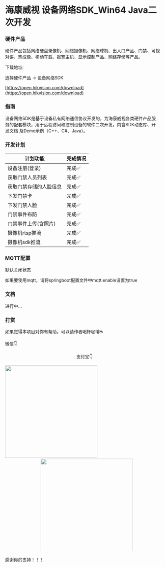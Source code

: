 # 海康威视 设备网络SDK_Win64 Java二次开发

### 硬件产品

硬件产品包括网络硬盘录像机、网络摄像机、网络球机、出入口产品、门禁、可视对讲、热成像、移动车载、报警主机、显示控制产品、网络存储等产品。

下载地址:

选择硬件产品 -> 设备网络SDK

[https://open.hikvision.com/download](https://open.hikvision.com/download)

### 指南

设备网络SDK是基于设备私有网络通信协议开发的，为海康威视各类硬件产品服务的配套模块，用于远程访问和控制设备的软件二次开发，内含SDK动态库、开发文档 及Demo示例（C++、C#、Java）。

### 开发计划

|计划功能|完成情况|
|---|---|
|设备注册(登录)|完成✅|
|获取门禁人员列表|完成✅|
|获取门禁存储的人脸信息|完成✅|
|下发门禁卡|完成✅|
|下发门禁人脸|完成✅|
|门禁事件布防|完成✅|
|门禁事件上传(含照片)|完成✅|
|摄像机rtsp推流|完成✅|
|摄像机sdk推流|完成✅|

### MQTT配置

默认关闭状态

如果要使用mqtt，请将springboot配置文件中mqtt.enable设置为true

### 文档

进行中...

### 打赏

如果觉得本项目对你有帮助，可以请作者喝杯咖啡☕️

微信👇 &emsp;&emsp;
&emsp;&emsp;&emsp;&emsp;&emsp;&emsp;&emsp;&emsp;
&emsp;&emsp;&emsp;&emsp;&emsp;&emsp;&emsp;&emsp;
&emsp;&emsp;&emsp;&emsp;&emsp;&emsp;&emsp;&emsp;
&emsp;&emsp;&emsp;&emsp;&emsp;&emsp;&emsp;&emsp;
&emsp;&emsp;&emsp;&emsp;&emsp;&emsp;&emsp;&emsp;
&emsp;&emsp;&emsp;&emsp;&emsp;&emsp;&emsp;&emsp;
&emsp;&emsp;&emsp;&emsp;&emsp;&emsp;&emsp;&emsp;
&emsp;&emsp;&emsp;&emsp;&emsp;&emsp;&emsp;&emsp;
&emsp;&emsp;&emsp;&emsp;&emsp;&emsp;&emsp;&emsp;
支付宝👇

<img src="https://images.cnblogs.com/cnblogs_com/oldweipro/1790747/o_210510113241weixin.jpg"  height="300" width="300">
&emsp;&emsp;&emsp;&emsp;&emsp;&emsp;&emsp;&emsp;
&emsp;&emsp;&emsp;&emsp;&emsp;&emsp;&emsp;&emsp;
<img src="https://images.cnblogs.com/cnblogs_com/oldweipro/1790747/o_210510113254zhifubao.jpg"  height="300" width="300">

感谢你的支持！！！